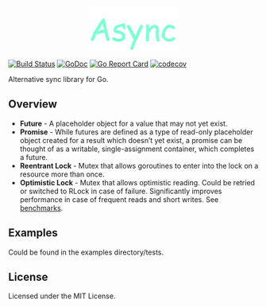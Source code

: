 <p align="center">
  <img src="./images/async.png" />
</p>

[![Build Status](https://travis-ci.org/reugn/async.svg?branch=master)](https://travis-ci.org/reugn/async)
[![GoDoc](https://godoc.org/github.com/reugn/async?status.svg)](https://godoc.org/github.com/reugn/async)
[![Go Report Card](https://goreportcard.com/badge/github.com/reugn/async)](https://goreportcard.com/report/github.com/reugn/async)
[![codecov](https://codecov.io/gh/reugn/async/branch/master/graph/badge.svg)](https://codecov.io/gh/reugn/async)

Alternative sync library for Go.

## Overview
* **Future** - A placeholder object for a value that may not yet exist.
* **Promise** - While futures are defined as a type of read-only placeholder object created for a result which doesn’t yet exist, a promise can be thought of as a writable, single-assignment container, which completes a future.
* **Reentrant Lock** - Mutex that allows goroutines to enter into the lock on a resource more than once.
* **Optimistic Lock** - Mutex that allows optimistic reading. Could be retried or switched to RLock in case of failure. Significantly improves performance in case of frequent reads and short writes. See [benchmarks](./benchmarks/README.md).

## Examples
Could be found in the examples directory/tests.

## License
Licensed under the MIT License.